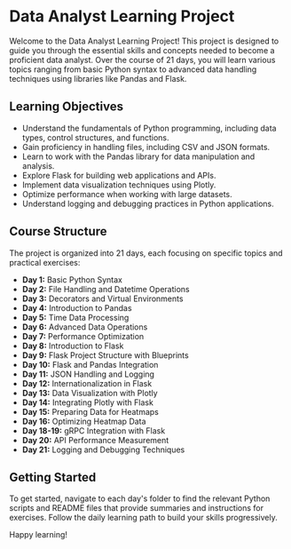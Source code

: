 # Data Analyst Learning Project

Welcome to the Data Analyst Learning Project! This project is designed to guide you through the essential skills and concepts needed to become a proficient data analyst. Over the course of 21 days, you will learn various topics ranging from basic Python syntax to advanced data handling techniques using libraries like Pandas and Flask.

## Learning Objectives

- Understand the fundamentals of Python programming, including data types, control structures, and functions.
- Gain proficiency in handling files, including CSV and JSON formats.
- Learn to work with the Pandas library for data manipulation and analysis.
- Explore Flask for building web applications and APIs.
- Implement data visualization techniques using Plotly.
- Optimize performance when working with large datasets.
- Understand logging and debugging practices in Python applications.

## Course Structure

The project is organized into 21 days, each focusing on specific topics and practical exercises:

- **Day 1:** Basic Python Syntax
- **Day 2:** File Handling and Datetime Operations
- **Day 3:** Decorators and Virtual Environments
- **Day 4:** Introduction to Pandas
- **Day 5:** Time Data Processing
- **Day 6:** Advanced Data Operations
- **Day 7:** Performance Optimization
- **Day 8:** Introduction to Flask
- **Day 9:** Flask Project Structure with Blueprints
- **Day 10:** Flask and Pandas Integration
- **Day 11:** JSON Handling and Logging
- **Day 12:** Internationalization in Flask
- **Day 13:** Data Visualization with Plotly
- **Day 14:** Integrating Plotly with Flask
- **Day 15:** Preparing Data for Heatmaps
- **Day 16:** Optimizing Heatmap Data
- **Day 18-19:** gRPC Integration with Flask
- **Day 20:** API Performance Measurement
- **Day 21:** Logging and Debugging Techniques

## Getting Started

To get started, navigate to each day's folder to find the relevant Python scripts and README files that provide summaries and instructions for exercises. Follow the daily learning path to build your skills progressively.

Happy learning!